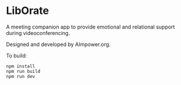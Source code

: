 # LibOrate
A meeting companion app to provide emotional and relational support during videoconferencing.

Designed and developed by AImpower.org.

To build:
```
npm install
npm run build
npm run dev
```
